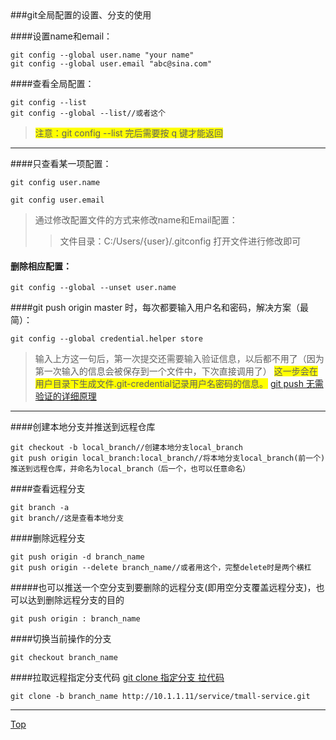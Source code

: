 <div id="top"></div>
<script src="https://cdn.bootcss.com/jquery/3.3.1/jquery.min.js"></script>
###git全局配置的设置、分支的使用

####设置name和email：
```
git config --global user.name "your name"
git config --global user.email "abc@sina.com"
```
####查看全局配置：
```
git config --list
git config --global --list//或者这个
```
> <span style="background:yellow">注意：git config --list 完后需要按 q 键才能返回</span>

----
####只查看某一项配置：
```
git config user.name
```
```
git config user.email
```
> 通过修改配置文件的方式来修改name和Email配置：
> > 文件目录：C:/Users/{user}/.gitconfig
> 打开文件进行修改即可
#### 删除相应配置：
```
git config --global --unset user.name
```
####git push origin master 时，每次都要输入用户名和密码，解决方案（最简）：
```
git config --global credential.helper store
```
> 输入上方这一句后，第一次提交还需要输入验证信息，以后都不用了（因为第一次输入的信息会被保存到一个文件中，下次直接调用了）
> <span style="background:yellow">这一步会在用户目录下生成文件.git-credential记录用户名密码的信息。</span>
[git push 无需验证的详细原理](https://blog.csdn.net/harryptter/article/details/75452016)

-------

####创建本地分支并推送到远程仓库
```
git checkout -b local_branch//创建本地分支local_branch
git push origin local_branch:local_branch//将本地分支local_branch(前一个)推送到远程仓库，并命名为local_branch（后一个，也可以任意命名）
```
####查看远程分支
```
git branch -a
git branch//这是查看本地分支
```
####删除远程分支
```
git push origin -d branch_name
git push origin --delete branch_name//或者用这个，完整delete时是两个横杠
```
#####也可以推送一个空分支到要删除的远程分支(即用空分支覆盖远程分支)，也可以达到删除远程分支的目的
```
git push origin : branch_name
```
####切换当前操作的分支
```
git checkout branch_name
```

####拉取远程指定分支代码
<a href="https://blog.csdn.net/weixin_39800144/article/details/78205617">git clone 指定分支 拉代码</a>
```
git clone -b branch_name http://10.1.1.11/service/tmall-service.git
```




----
<a href="#top" class="btn btn-primary" style="margin-top:10px">Top</a>


